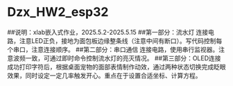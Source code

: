 # Dzx_HW2_esp32
##说明：xlab嵌入式作业，2025.5.2-2025.5.15
##第一部分：流水灯
连接电路，注意LED正负，接地为面包板边缘整条线（注意中间有断口）。写代码控制每个串口，注意连接顺序。
##第二部分：串口通信
连接电路，使用串行监视器。注意波频一致，可通过即时命令控制流水灯的亮灭情况。
##第三部分：OLED连接
成功打印字符后，根据桌面宠物的面部表情制作动效，通过两种状态切换完成眨眼效果，同时设定一定几率触发开心。重点在于设置合适坐标、计算方程。
